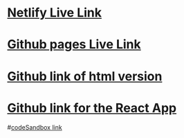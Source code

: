 # [Netlify Live Link](https://chic-choux-d6e50a.netlify.app)
# [Github pages Live Link](https://stephanees020719.github.io/react-fashion-blog/)
# [Github link of html version](https://github.com/stephanees020719/fashion2.git)
# [Github link for the React App](https://github.com/stephanees020719/react-fashion-blog.git)
#[codeSandbox link](https://codesandbox.io/s/fashion-blog-c4vrwx)
